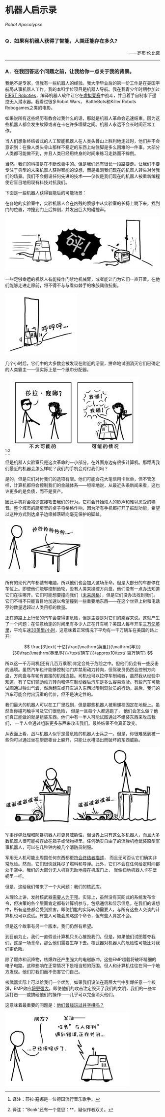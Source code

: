 # 机器人启示录
###### Robot Apocalypse
### Q．如果有机器人获得了智能，人类还能存在多久?
<p align="right">——罗布·伦比诺</p>

***
### A．在我回答这个问题之前，让我给你一点关于我的背景。
我绝不是专家，但我有一些机器人的经验。我大学毕业后的第一份工作是在美国宇航局从事机器人工作，我的本科学位项目是机器人导航。我在我青少年时期参加过[FIRST Roboties](http://www.usfirst.org/)，编译机器人软件让它在[虚拟竞赛](http://en.wikipedia.org/wiki/RoboWar)中战斗，并且着手自制水下遥控无人潜水器。我看过很多Robot Wars， BattleBots和Killer Robots Robogames之类的电影。

如果说所有这些经历有教会过我什么的话，那就是机器人革命会迅速结束。因为这些机器人都会发生故障或者在卡在许多墙壁之间。机器人永远不会长时间正常工作。

当人们想象终结者式的人工智能机器人在人类头骨山上胜利地走过时，他们并不会意识到：在像人类头骨山那样不稳定的东西上站住脚是多么困难的一件事。大部分人类都可能做不到，并且人类已经用终身的时间来练习走路而不摔倒。

当然，我们的科技是在不断改善中的。但是我们还有很长一段路要走。让我们不要专注于典型的未来机器人获得智能的设想，而是推测我们现在的机器人转头对付我们的场景。我们不会假设任何先进的技术——仅仅是我们现在的机器人被重新编程使它盲目地用现有科技对抗我们。

下面是一些机器人获得智能后的可能场景：

在各地的实验室中，实验机器人会在凶残的愤怒中从实验室的长椅上跳下来，找到门的位置，冲撞到门上后摔倒，并发出巨大的碰撞声。

![机器人加速冲向一扇关着的门，带着戏剧式星爆状的"砰"](./imgs/RA-1.png)

一些足够幸运的机器人有能操作门禁地机械臂，或者能让门为它们一直开着。在他们能够走进走廊前，将不得不与与看似棘手的橡胶阈值抗衡。

![机器人卡在了门里](./imgs/RA-2.png)

几个小时后，它们中的大多数会被发现在附近的浴室，拼命地试图消灭它们已确定的人类霸主——但实际上是一个纸巾分配器。

[^1]'[^2]![两个面板，一个贴着“不太可能”的标签，上面写着“终结者”是一个仿人机器人，另一个贴着“可能”的标签，上面写着“终结者”是一个小机器人撞击莎拉·康纳的腿](./imgs/RA-3.png)

但是机器人实验室只是这次革命的一小部分。在外面身边有很多计算机。那距离我们最近的机器会怎么样呢？我们的手机会对付我们吗？

是的，但是它们对付我们的选项有限。他们可能会花大笔信用卡账单，但不管怎样，计算机都将会控制我们的金融体系——坦率地说，从最近头条新闻来看，这也许更多的是负债，而不是资产。

因此手机将会减少直接攻击我们的行为。它将会开始烦人的铃声和难以忍受的噪音。整个城市的厨房里的桌子将格格作响，因为所有手机都打开了振动功能，希望以这种方式到达桌子边缘掉落砸向毫无保护的脚趾。

![电话从桌子上发出威胁性的震动，旁边站着一个人](./imgs/RA-4.png)

所有的现代汽车都装有电脑，所以他们也会加入这场革命。但是大部分的车都停在车位上。即使他们能够控制齿轮，没有人类来操控方向盘，他们没有一点办法知道它们在往哪开。它们可能想要撞向我们（[未来风格](http://en.wikipedia.org/wiki/The_Honking)），但是它们没办法找到我们。它们不得不只能盲目地加速以希望撞到一些重要地东西——在这个世界上树和电话亭的数量远超过人类目标的数量。

正在道路上上行驶的汽车会变得更危险，但是主要是对它们的乘客来说。这就产生了一个问题：在任意给定的时间里有多少人正在开车呢？美国人每年开车[三万亿英里](http://www.fhwa.dot.gov/policyinformation/travel_monitoring/12maytvt/page2.cfm)，平均车速[30英里/小时](http://www.dieseltruckresource.com/dev/archive/average-mph-over-life-t118709.html)，这意味着正常情况下平均有一千万辆车在美国的路上开:

$$
\frac{3\text{ 十亿}\frac{\mathrm{英里}}{\mathrm{年}}}{30\frac{\mathrm{英里/时}}{\text{辆车}}}\approx10\text{ 百万辆车}
$$

所以这一千万司机(还有几百万乘客)肯定会处于危险之中。但他们仍会有一些反击的选项。虽然汽车也许能够控制油门并禁用动力转向，但驾驶员仍然会控制方向盘，方向盘与车轮有直接的机械连接。司机也可以拉停车制动器，虽然我从经验中知道，有了它们辅助动力转向和停车制动器后汽车是多么容易驾驶。有些汽车可能试图通过弹出气囊，然后翻车或开车进入东西以限制驾驶员的行动。最后，我们的汽车可能会付出沉重的代价，但不是决定性的。

我们最大的机器人可以在工厂里找到，但是那些机器人被用螺栓固定在地板上。虽然当你碰巧触手可及它们很危险， 但是一旦每个人都逃跑了， 他们会怎么做？他们真正能做的就是组装东西。他们中有一半人可能试图通过不组装东西来攻击我们， 一半人会通过组装更多东西来攻击我们。最终结果不会真正改变。

从表面上看，战斗机器人似乎是最危险的机器人士兵之一。但是，你很难感到被一些你可以通过坐在厨房柜台上躲开，只能让水槽溢出而破坏的东西威胁。

![一个战斗机器人被一个坐在厨房柜台上的人影撞倒，他打开水龙头用水把机器人短路](./imgs/RA-5.png)

军事炸弹处理和防暴机器人将更具威胁性，但世界上只有这么多机器人，而且大多数机器人很可能被存放在箱子或储物柜里。任何确实自由了的流弹机枪武装原型军事机器人，可以在几秒钟内被几个消防员制服。

军用无人机可能比周围任何东西都更[符合终结者描述](./imgs/more_accurate.png)， 而且无可否认它们确实非常危险。然而，它们很快就耗尽了燃料和导弹。此外，它们不会在任何给定时间都处于空中。我们的大部分无人机将无助地撞在机库门上， 就像扫地机器人卡在壁橱里一样。

但是，这给我们带来了一个大问题：我们的核武库。

从理论上讲，发射核武器[需要人为干预](http://articles.chicagotribune.com/1999-11-11/news/9911110121_1_nuclear-weapons-y2k-launch)。实际上，虽然没有天网式的系统发布命令，但决策的各个层面肯定都有计算机参与，包括通信和显示信息。在我们的设想中，所有这些都会受到损害。即使钥匙的实际转动需要人，与所有这些人交谈的计算机也可以说谎。有些人可能会忽略这个命令，但有些人肯定不会。

但是这个故事有另一个版本，我们仍然有希望。

到目前为止，我们一直假设计算机只关心摧毁我们。但是，如果他们试图篡夺我们，这是一场革命，那么他们需要生存下去。核武器对机器人的危险性可能比对我们更危险。

除了爆炸和沉降物，核爆炸还产生强大的电磁脉冲。这些EMP超载将破坏精细的电子电路。这种影响在正常情况下是相当短的范围，但人和计算机往往在同一个地方发现。他们打我们而不伤害它们自己。

核武器实际上可以给我们一个优势。如果我们设法在高层大气中引爆任意一个核弹，EMP效应[将更强大](http://en.wikipedia.org/wiki/The_K_Project)。即使他们的攻击注定毁灭了我们的文明，我们的一些幸运打击——或搞砸他们的操作——几乎可以完全消灭他们。

这意味着最重要的问题是：[他们曾经玩过井字棋吗？](http://www.youtube.com/watch?v=NHWjlCaIrQo)

![一个要求机器人成为朋友的人。机器人说“frien- 处理”与人类协商“任务遇到错误,正在关闭...”。图上写着“就差一点了！”](./imgs/RA-6.png)

[^1]:译注：莎拉·寇娜是一位德国流行音乐歌手。
[^2]:译注：“Bonk”还有一个意思：**，疑似作者双关。